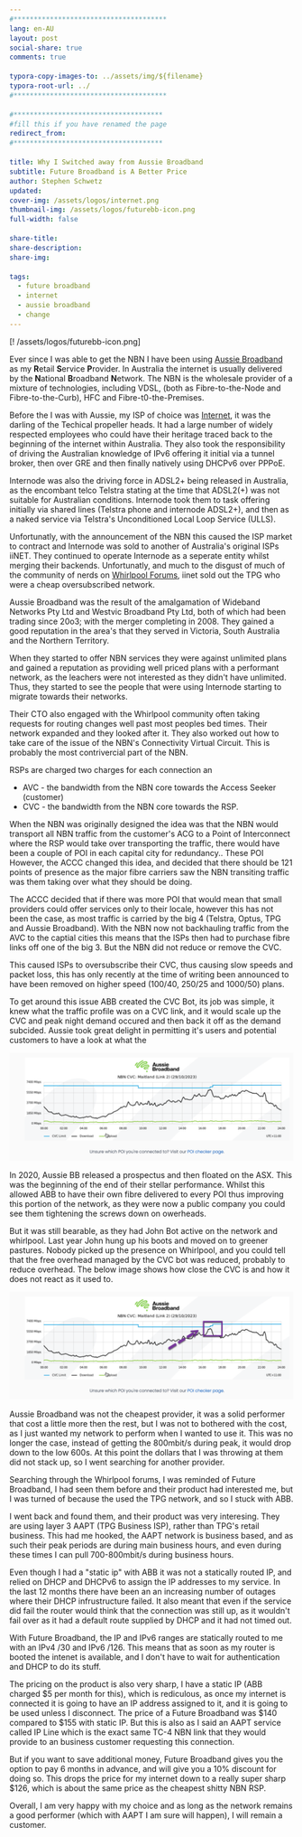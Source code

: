 ```yaml
---
#**************************************
lang: en-AU
layout: post
social-share: true
comments: true

typora-copy-images-to: ../assets/img/${filename}
typora-root-url: ../
#**************************************

#*************************************
#fill this if you have renamed the page
redirect_from:
#*************************************

title: Why I Switched away from Aussie Broadband
subtitle: Future Broadband is A Better Price
author: Stephen Schwetz
updated: 
cover-img: /assets/logos/internet.png
thumbnail-img: /assets/logos/futurebb-icon.png
full-width: false

share-title: 
share-description: 
share-img: 

tags:
  - future broadband
  - internet
  - aussie broadband
  - change
---
```


[! /assets/logos/futurebb-icon.png]

Ever since I was able to get the NBN I have been using [Aussie Broadband](https://aussiebroadband.com.au) as my **R**etail **S**ervice **P**rovider. In Australia the internet is usually delivered by the **N**ational **B**roadband **N**etwork. The NBN is the wholesale provider of a mixture of technologies, including VDSL, (both as Fibre-to-the-Node and Fibre-to-the-Curb), HFC and Fibre-t0-the-Premises. 

Before the I was with Aussie, my ISP of choice was [Internet](https://internode.on.net), it was the darling of the Techical propeller heads. It had a large number of widely respected employees who could have their heritage traced back to the beginning of the internet within Australia. They also took the responsibility of driving the Australian knowledge of IPv6 offering it initial via a tunnel broker, then over GRE and then finally natively using DHCPv6 over PPPoE. 

Internode was also the driving force in ADSL2+ being released in Australia, as the encombant telco Telstra stating at the time that ADSL2(+) was not suitable for Australian conditions. Internode took them to task offering initially via shared lines (Telstra phone and internode ADSL2+), and then as a naked service via Telstra's Unconditioned Local Loop Service (ULLS).

Unfortunatly, with the announcement of the NBN  this caused the ISP market to contract and Internode was sold to another of Australia's original ISPs iiNET. They continued to operate Internode as a seperate entity whilst merging their backends. Unfortunatly, and much to the disgust of much of the community of nerds on [Whirlpool Forums](https://forums.whirlpool.net.au), iinet sold out the TPG who were a cheap oversubscribed network.

Aussie Broadband was the result of the amalgamation of Wideband Networks Pty Ltd and Westvic Broadband Pty Ltd, both of which had been trading since 20o3; with the merger completing in 2008. They gained a good reputation in the area's that they served in Victoria, South Australia and the Northern Territory.

When they started to offer NBN services they were against unlimited plans and gained a reputation as providing well priced plans with a performant network, as the leachers were not interested as they didn't have unlimited. Thus, they started to see the people that were using Internode starting to migrate towards their networks. 

Their CTO also engaged with the Whirlpool community often taking requests for routing changes well past most peoples bed times. Their network expanded and they looked after it.  They also worked out how to take care of the issue of the NBN's Connectivity Virtual Circuit. This is probably the most contrivercial part of the NBN. 

RSPs are charged two charges for each connection an 

* AVC - the bandwidth from the NBN core towards the Access Seeker (customer)
* CVC - the bandwidth from the NBN core towards the RSP.

When the NBN was originally designed the idea was that the NBN would transport all NBN traffic from the customer's ACG to a Point of Interconnect where the RSP would take over transporting the traffic, there would have been a couple of POI in each capital city for redundancy.. These POI However, the ACCC changed this idea, and decided that there should be 121 points of presence as the major fibre carriers saw the NBN transiting traffic was them taking over what they should be doing. 

The ACCC decided that if there was more POI that would mean that small providers could offer services only to their locale, however this has not been the case, as  most traffic is carried by the big 4 (Telstra, Optus, TPG and Aussie Broadband). With the NBN now not backhauling traffic from the AVC to the captial cities this means that the ISPs then had to purchase fibre links off one of the big 3. But the NBN did not reduce or remove the CVC.

This caused ISPs to oversubscribe their CVC, thus causing slow speeds and packet loss, this has only recently at the time of writing been announced to have been removed on higher speed (100/40, 250/25 and 1000/50) plans.

To get around this issue ABB created the CVC Bot, its job was simple, it knew what the traffic profile was on a CVC link, and it would scale up the CVC and peak night demand occured and then back it off as the demand subcided. Aussie took great delight in permitting it's users and potential customers to have a look at what the

![image-20231030230321507](/assets/img/20232028-why-i-swtched-to-futurebb/image-20231030230321507.png)

In 2020, Aussie BB released a prospectus and then floated on the ASX. This was the beginning of the end of their stellar performance. Whilst this allowed ABB to have their own fibre delivered to every POI thus improving this portion of the network, as they were now a public company you could see them tightening the screws down on owerheads.

But it was still bearable, as they had John Bot active on the network and whirlpool. Last year John hung up his boots and moved on to greener pastures. Nobody picked up the presence on Whirlpool, and you could tell that the free overhead managed by the CVC bot was reduced, probably to reduce overhead. The below image shows how close the CVC is and how it does not react as it used to.

![image-20231030233245546](/assets/img/20232028-why-i-swtched-to-futurebb/image-20231030233245546.png)

Aussie Broadband was not the cheapest provider, it was a solid performer that cost a little more then the rest, but I was not to bothered with the cost, as I just wanted my network to perform when I wanted to use it. This was no longer the case, instead of getting the 800mbit/s during peak, it would drop down to the low 600s. At this point the dollars that I was throwing at them did not stack up, so I went searching for another provider.

Searching through the Whirlpool forums, I was reminded of Future Broadband, I had seen them before and their product had interested me, but I was turned of because the used the TPG network, and so I stuck with ABB. 

I went back and found them, and their product was very interesing. They are using layer 3 AAPT (TPG Business ISP), rather than TPG's retail business. This had me hooked, the AAPT network is business based, and as such their peak periods are during main business hours, and even during these times I can pull 700-800mbit/s during business hours.

Even though I had a "static ip" with ABB it was not a statically routed IP, and relied on DHCP and DHCPv6 to assign the IP addresses to my service. In the last 12 months there have been an an increasing number of outages where their DHCP infrustructure failed. It also meant that even if the service did fail the router would think that the connection was still up, as it wouldn't fail over as it had a default route supplied by DHCP and it had not timed out.

With Future Broadband, the IP and IPv6 ranges are statically routed to me with an IPv4 /30 and IPv6 /126. This means that as soon as my router is booted the intenet is available, and I don't have to wait for authentication and DHCP to do its stuff.

The pricing on the product is also very sharp, I have a static IP (ABB charged $5 per month for this), which is rediculous, as once my internet is connected it is going to have an IP address assigned to it, and it is going to be used unless I disconnect. The price of a Future Broadband was $140 compared to $155 with static IP. But this is also as I said an AAPT service called IP Line which is the exact same TC-4 NBN link that they would provide to an business customer requesting this connection. 

But if you want to save additional money, Future Broadband gives you the option to pay 6 months in advance, and will give you a 10% discount for doing so. This drops the price for my internet down to a really super sharp $126, which is about the same price as the cheapest shitty NBN RSP.

Overall, I am very happy with my choice and as long as the network remains a good performer (which with AAPT I am sure will happen), I will remain a customer.
